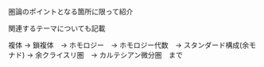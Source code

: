 圏論のポイントとなる箇所に限って紹介

関連するテーマについても記載

複体 -> 鎖複体　-> ホモロジー　-> ホモロジー代数　-> スタンダード構成(余モナド) -> 余クライスリ圏　-> カルテシアン微分圏　まで
